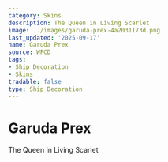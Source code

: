 ```yaml
---
category: Skins
description: The Queen in Living Scarlet
image: ../images/garuda-prex-4a2031173d.png
last_updated: '2025-09-17'
name: Garuda Prex
source: WFCD
tags:
- Ship Decoration
- Skins
tradable: false
type: Ship Decoration
---
```


# Garuda Prex

The Queen in Living Scarlet

